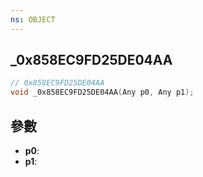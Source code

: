 ```yaml
---
ns: OBJECT
---
```

## _0x858EC9FD25DE04AA

```c
// 0x858EC9FD25DE04AA
void _0x858EC9FD25DE04AA(Any p0, Any p1);
```


## 參數
* **p0**: 
* **p1**: 


